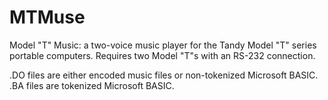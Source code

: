 # MTMuse
Model "T" Music: a two-voice music player for the Tandy Model "T" series portable computers. Requires two Model "T"s with an RS-232 connection.

.DO files are either encoded music files or non-tokenized Microsoft BASIC.  
.BA files are tokenized Microsoft BASIC.


